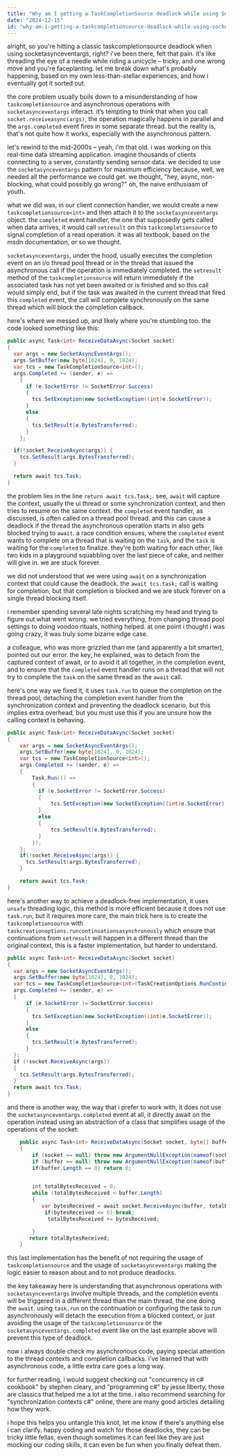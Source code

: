 ```yaml
---
title: "Why am I getting a TaskCompletionSource deadlock while using SocketAsyncEventArgs?"
date: "2024-12-15"
id: "why-am-i-getting-a-taskcompletionsource-deadlock-while-using-socketasynceventargs"
---
```


alright, so you're hitting a classic taskcompletionsource deadlock when using socketasynceventargs, right? i've been there, felt that pain. it's like threading the eye of a needle while riding a unicycle – tricky, and one wrong move and you're faceplanting. let me break down what's probably happening, based on my own less-than-stellar experiences, and how i eventually got it sorted out.

the core problem usually boils down to a misunderstanding of how `taskcompletionsource` and asynchronous operations with `socketasynceventargs` interact. it’s tempting to think that when you call `socket.receiveasync(args)`, the operation magically happens in parallel and the `args.completed` event fires in some separate thread. but the reality is, that's not quite how it works, especially with the asynchronous pattern.

let's rewind to the mid-2000s – yeah, i'm that old. i was working on this real-time data streaming application. imagine thousands of clients connecting to a server, constantly sending sensor data. we decided to use the `socketasynceventargs` pattern for maximum efficiency because, well, we needed all the performance we could get. we thought, "hey, async, non-blocking, what could possibly go wrong?" oh, the naive enthusiasm of youth.

what we did was, in our client connection handler, we would create a new `taskcompletionsource<int>` and then attach it to the `socketasynceventargs` object. the `completed` event handler, the one that supposedly gets called when data arrives, it would call `setresult` on this `taskcompletionsource` to signal completion of a read operation. it was all textbook, based on the msdn documentation, or so we thought.

`socketasynceventargs`, under the hood, usually executes the completion event on an i/o thread pool thread or in the thread that issued the asynchronous call if the operation is immediately completed. the `setresult` method of the `taskcompletionsource` will return immediately if the associated task has not yet been awaited or is finished and so this call would simply end, but if the task was awaited in the current thread that fired this `completed` event, the call will complete synchronously on the same thread which will block the completion callback.

here's where we messed up, and likely where you're stumbling too. the code looked something like this:

```csharp
public async Task<int> ReceiveDataAsync(Socket socket)
{
  var args = new SocketAsyncEventArgs();
  args.SetBuffer(new byte[1024], 0, 1024);
  var tcs = new TaskCompletionSource<int>();
  args.Completed += (sender, e) =>
    {
      if (e.SocketError != SocketError.Success)
      {
        tcs.SetException(new SocketException((int)e.SocketError));
      }
      else
      {
        tcs.SetResult(e.BytesTransferred);
      }
    };

  if(!socket.ReceiveAsync(args)) {
    tcs.SetResult(args.BytesTransferred);
  }

  return await tcs.Task;
}
```

the problem lies in the line `return await tcs.Task;`. see, `await` will capture the context, usually the ui thread or some synchronization context, and then tries to resume on the same context. the `completed` event handler, as discussed, is often called on a thread pool thread. and this can cause a deadlock if the thread the asynchronous operation starts in also gets blocked trying to `await`. a race condition ensues, where the `completed` event wants to complete on a thread that is waiting on the `task`, and the `task` is waiting for the `completed` to finalize. they're both waiting for each other, like two kids in a playground squabbling over the last piece of cake, and neither will give in. we are stuck forever.

we did not understood that we were using `await` on a synchronization context that could cause the deadlock. the `await tcs.task;` call is waiting for completion, but that completion is blocked and we are stuck forever on a single thread blocking itself.

i remember spending several late nights scratching my head and trying to figure out what went wrong. we tried everything, from changing thread pool settings to doing voodoo rituals, nothing helped. at one point i thought i was going crazy, it was truly some bizarre edge case.

a colleague, who was more grizzled than me (and apparently a bit smarter), pointed out our error. the key, he explained, was to detach from the captured context of await, or to avoid it all together, in the completion event, and to ensure that the `completed` event handler runs on a thread that will not try to complete the `task` on the same thread as the `await` call.

here's one way we fixed it, it uses `task.run` to queue the completion on the thread pool, detaching the completion event handler from the synchronization context and preventing the deadlock scenario, but this implies extra overhead, but you must use this if you are unsure how the calling context is behaving.

```csharp
public async Task<int> ReceiveDataAsync(Socket socket)
{
    var args = new SocketAsyncEventArgs();
    args.SetBuffer(new byte[1024], 0, 1024);
    var tcs = new TaskCompletionSource<int>();
    args.Completed += (sender, e) =>
    {
        Task.Run(() =>
        {
          if (e.SocketError != SocketError.Success)
          {
              tcs.SetException(new SocketException((int)e.SocketError));
          }
          else
          {
              tcs.SetResult(e.BytesTransferred);
          }
        });
    };
    if(!socket.ReceiveAsync(args)) {
      tcs.SetResult(args.BytesTransferred);
    }

    return await tcs.Task;
}
```

here's another way to achieve a deadlock-free implementation, it uses `unsafe` threading logic, this method is more efficient because it does not use `task.run`, but it requires more care, the main trick here is to create the `taskcompletionsource` with `taskcreationoptions.runcontinuationsasynchronously` which ensure that continuations from `setresult` will happen in a different thread than the original context, this is a faster implementation, but harder to understand.

```csharp
public async Task<int> ReceiveDataAsync(Socket socket)
{
  var args = new SocketAsyncEventArgs();
  args.SetBuffer(new byte[1024], 0, 1024);
  var tcs = new TaskCompletionSource<int>(TaskCreationOptions.RunContinuationsAsynchronously);
  args.Completed += (sender, e) =>
  {
      if (e.SocketError != SocketError.Success)
      {
        tcs.SetException(new SocketException((int)e.SocketError));
      }
      else
      {
        tcs.SetResult(e.BytesTransferred);
      }
  };
  if (!socket.ReceiveAsync(args))
  {
    tcs.SetResult(args.BytesTransferred);
  }
  return await tcs.Task;
}
```

and there is another way, the way that i prefer to work with, it does not use the `socketasynceventargs.completed` event at all, it directly await on the operation instead using an abstraction of a class that simplifies usage of the operations of the socket:

```csharp
    public async Task<int> ReceiveDataAsync(Socket socket, byte[] buffer)
    {
        if (socket == null) throw new ArgumentNullException(nameof(socket));
        if (buffer == null) throw new ArgumentNullException(nameof(buffer));
        if(buffer.Length == 0) return 0;


        int totalBytesReceived = 0;
        while (totalBytesReceived < buffer.Length)
        {
           var bytesReceived = await socket.ReceiveAsync(buffer, totalBytesReceived, buffer.Length - totalBytesReceived, SocketFlags.None);
            if(bytesReceived <= 0) break;
             totalBytesReceived += bytesReceived;

        }
       return totalBytesReceived;
    }

```

this last implementation has the benefit of not requiring the usage of `taskcompletionsource` and the usage of `socketasynceventargs` making the logic easier to reason about and to not produce deadlocks.

the key takeaway here is understanding that asynchronous operations with `socketasynceventargs` involve multiple threads, and the completion events will be triggered in a different thread than the main thread, the one doing the `await`. using `task.run` on the continuation or configuring the task to run asynchronously will detach the execution from a blocked context, or just avoiding the usage of the `taskcompletionsource` or the `socketasynceventargs.completed` event like on the last example above will prevent this type of deadlock.

now i always double check my asynchronous code, paying special attention to the thread contexts and completion callbacks. i've learned that with asynchronous code, a little extra care goes a long way.

for further reading, i would suggest checking out "concurrency in c# cookbook" by stephen cleary, and "programming c#" by jesse liberty, those are classics that helped me a lot at the time. i also recommend searching for "synchronization contexts c#" online, there are many good articles detailing how they work.

i hope this helps you untangle this knot, let me know if there's anything else i can clarify. happy coding and watch for those deadlocks, they can be tricky little fellas, even though sometimes it can feel like they are just mocking our coding skills, it can even be fun when you finally defeat them.
